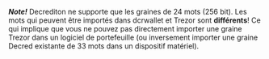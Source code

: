 **_Note!_** Decrediton ne supporte que les graines de 24 mots (256 bit). Les mots qui peuvent être importés dans dcrwallet et Trezor sont **différents**! Ce qui implique que vous ne pouvez pas directement importer une graine Trezor dans un logiciel de portefeuille (ou inversement importer une graine Decred existante de 33 mots dans un dispositif matériel).
